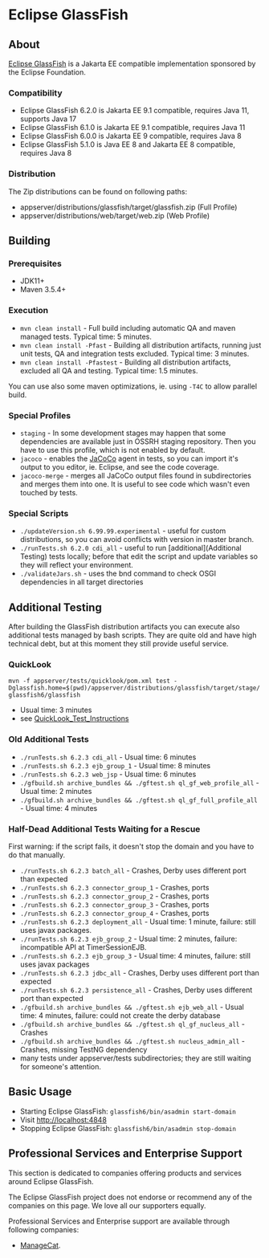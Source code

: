 # Eclipse GlassFish

## About

[Eclipse GlassFish](https://projects.eclipse.org/projects/ee4j.glassfish) is a Jakarta EE compatible implementation
sponsored by the Eclipse Foundation.

### Compatibility

* Eclipse GlassFish 6.2.0 is Jakarta EE 9.1 compatible, requires Java 11, supports Java 17
* Eclipse GlassFish 6.1.0 is Jakarta EE 9.1 compatible, requires Java 11
* Eclipse GlassFish 6.0.0 is Jakarta EE 9 compatible, requires Java 8
* Eclipse GlassFish 5.1.0 is Java EE 8 and Jakarta EE 8 compatible, requires Java 8

### Distribution

The Zip distributions can be found on following paths:
* appserver/distributions/glassfish/target/glassfish.zip (Full Profile)
* appserver/distributions/web/target/web.zip (Web Profile)

## Building

### Prerequisites

* JDK11+
* Maven 3.5.4+

### Execution

* `mvn clean install` - Full build including automatic QA and maven managed tests. Typical time: 5 minutes.
* `mvn clean install -Pfast` - Building all distribution artifacts, running just unit tests, QA and integration tests excluded. Typical time: 3 minutes.
* `mvn clean install -Pfastest` - Building all distribution artifacts, excluded all QA and testing. Typical time: 1.5 minutes.

You can use also some maven optimizations, ie. using `-T4C` to allow parallel build.

### Special Profiles

* `staging` - In some development stages may happen that some dependencies are available just in OSSRH staging repository.
  Then you have to use this profile, which is not enabled by default.
* `jacoco` - enables the [JaCoCo](https://www.eclemma.org/jacoco/) agent in tests, so you can import it's output to you editor, ie. Eclipse, and see the code coverage.
* `jacoco-merge` - merges all JaCoCo output files found in subdirectories and merges them into one. It is useful to see code which wasn't even touched by tests.

### Special Scripts

* `./updateVersion.sh 6.99.99.experimental` - useful for custom distributions, so you can avoid conflicts with version in master branch.
* `./runTests.sh 6.2.0 cdi_all` - useful to run [additional](Additional Testing) tests locally; before that edit the script and update variables so they will reflect your environment.
* `./validateJars.sh` - uses the bnd command to check OSGI dependencies in all target directories

## Additional Testing

After building the GlassFish distribution artifacts you can execute also additional tests managed by bash scripts.
They are quite old and have high technical debt, but at this moment they still provide useful service.

### QuickLook

`mvn -f appserver/tests/quicklook/pom.xml test -Dglassfish.home=$(pwd)/appserver/distributions/glassfish/target/stage/glassfish6/glassfish`

* Usual time: 3 minutes
* see [QuickLook_Test_Instructions](https://github.com/eclipse-ee4j/glassfish/blob/master/appserver/tests/quicklook/QuickLook_Test_Instructions.html)

### Old Additional Tests

* `./runTests.sh 6.2.3 cdi_all` - Usual time: 6 minutes
* `./runTests.sh 6.2.3 ejb_group_1` - Usual time: 8 minutes
* `./runTests.sh 6.2.3 web_jsp` - Usual time: 6 minutes
* `./gfbuild.sh archive_bundles && ./gftest.sh ql_gf_web_profile_all` - Usual time: 2 minutes
* `./gfbuild.sh archive_bundles && ./gftest.sh ql_gf_full_profile_all` - Usual time: 4 minutes

### Half-Dead Additional Tests Waiting for a Rescue

First warning: if the script fails, it doesn't stop the domain and you have to do that manually.
* `./runTests.sh 6.2.3 batch_all` - Crashes, Derby uses different port than expected
* `./runTests.sh 6.2.3 connector_group_1` - Crashes, ports
* `./runTests.sh 6.2.3 connector_group_2` - Crashes, ports
* `./runTests.sh 6.2.3 connector_group_3` - Crashes, ports
* `./runTests.sh 6.2.3 connector_group_4` - Crashes, ports
* `./runTests.sh 6.2.3 deployment_all` - Usual time: 1 minute, failure: still uses javax packages.
* `./runTests.sh 6.2.3 ejb_group_2` - Usual time: 2 minutes, failure: incompatible API at TimerSessionEJB.
* `./runTests.sh 6.2.3 ejb_group_3` - Usual time: 4 minutes, failure: still uses javax packages
* `./runTests.sh 6.2.3 jdbc_all` - Crashes, Derby uses different port than expected
* `./runTests.sh 6.2.3 persistence_all` - Crashes, Derby uses different port than expected
* `./gfbuild.sh archive_bundles && ./gftest.sh ejb_web_all` - Usual time: 4 minutes, failure: could not create the derby database
* `./gfbuild.sh archive_bundles && ./gftest.sh ql_gf_nucleus_all` - Crashes
* `./gfbuild.sh archive_bundles && ./gftest.sh nucleus_admin_all` - Crashes, missing TestNG dependency
* many tests under appserver/tests subdirectories; they are still waiting for someone's attention.

## Basic Usage

* Starting Eclipse GlassFish: `glassfish6/bin/asadmin start-domain`
* Visit [http://localhost:4848](http://localhost:4848)
* Stopping Eclipse GlassFish: `glassfish6/bin/asadmin stop-domain`

## Professional Services and Enterprise Support

This section is dedicated to companies offering products and services around Eclipse GlassFish.

The Eclipse GlassFish project does not endorse or recommend any of the companies on this page. We love all our supporters equally.

Professional Services and Enterprise support are available through following companies:
- [ManageCat](https://www.managecat.com/services-and-support/eclipse-glassfish-enterprise-support).
